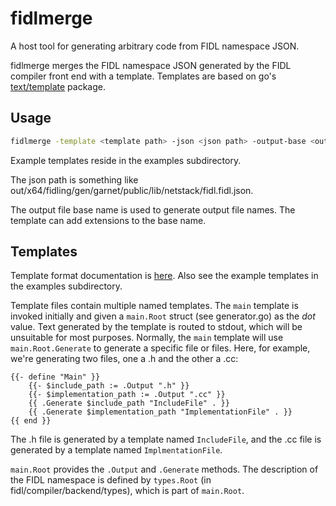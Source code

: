 # fidlmerge

A host tool for generating arbitrary code from FIDL namespace JSON.

fidlmerge merges the FIDL namespace JSON generated by the FIDL compiler front
end with a template. Templates are based on go's [text/template](https://golang.org/pkg/text/template/) package.

## Usage

``` bash
fidlmerge -template <template path> -json <json path> -output-base <output file base name>
```

Example templates reside in the examples subdirectory.

The json path is something like out/x64/fidling/gen/garnet/public/lib/netstack/fidl.fidl.json.

The output file base name is used to generate output file names. The template
can add extensions to the base name.

## Templates

Template format documentation is [here](https://golang.org/pkg/text/template/).
Also see the example templates in the examples subdirectory.

Template files contain multiple named templates. The `main` template is invoked
initially and given a `main.Root` struct
(see generator.go) as the *dot* value. Text generated by the template is routed
to stdout, which will be unsuitable for most purposes. Normally, the `main`
template will use `main.Root.Generate` to generate a specific file or files.
Here, for example, we're generating two files, one a .h and the other a .cc:

```
{{- define "Main" }}
    {{- $include_path := .Output ".h" }}
    {{- $implementation_path := .Output ".cc" }}
    {{ .Generate $include_path "IncludeFile" . }}
    {{ .Generate $implementation_path "ImplementationFile" . }}
{{ end }}
```

The .h file is generated by a template named `IncludeFile`, and the .cc file is
generated by a template named `ImplmentationFile`.

`main.Root` provides the `.Output` and `.Generate` methods. The description of
the FIDL namespace is defined by `types.Root` (in fidl/compiler/backend/types),
which is part of `main.Root`.
